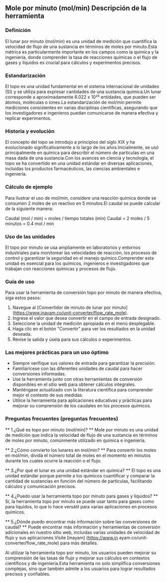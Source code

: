 ## Mole por minuto (mol/min) Descripción de la herramienta

### Definición
El lunar por minuto (mol/min) es una unidad de medición que cuantifica la velocidad de flujo de una sustancia en términos de moles por minuto.Esta métrica es particularmente importante en los campos como la química y la ingeniería, donde comprender la tasa de reacciones químicas o el flujo de gases y líquidos es crucial para cálculos y experimentos precisos.

### Estandarización
El topo es una unidad fundamental en el sistema internacional de unidades (SI) y se utiliza para expresar cantidades de una sustancia química.Un lunar corresponde a aproximadamente 6.022 x 10²³ entidades, que pueden ser átomos, moléculas o iones.La estandarización de mol/min permite mediciones consistentes en varias disciplinas científicas, asegurando que los investigadores e ingenieros puedan comunicarse de manera efectiva y replicar experimentos.

### Historia y evolución
El concepto del topo se introdujo a principios del siglo XIX y ha evolucionado significativamente a lo largo de los años.Inicialmente, se usó principalmente en química para describir el número de partículas en una masa dada de una sustancia.Con los avances en ciencia y tecnología, el topo se ha convertido en una unidad estándar en diversas aplicaciones, incluidas los productos farmacéuticos, las ciencias ambientales e ingeniería.

### Cálculo de ejemplo
Para ilustrar el uso de mol/min, considere una reacción química donde se consumen 2 moles de un reactivo en 5 minutos.El caudal se puede calcular de la siguiente manera:

Caudal (mol / min) = moles / tiempo totales (min)
Caudal = 2 moles / 5 minutos = 0.4 mol / min

### Uso de las unidades
El topo por minuto se usa ampliamente en laboratorios y entornos industriales para monitorear las velocidades de reacción, los procesos de control y garantizar la seguridad en el manejo químico.Comprender esta unidad es esencial para los químicos, ingenieros e investigadores que trabajan con reacciones químicas y procesos de flujo.

### Guía de uso
Para usar la herramienta de conversión topo por minuto de manera efectiva, siga estos pasos:

1. Navegue al [Convertidor de minuto de lunar por minuto] (https://www.inayam.co/unit-converter/flow_rate_mole).
2. Ingrese el valor que desea convertir en el campo de entrada designado.
3. Seleccione la unidad de medición apropiada en el menú desplegable.
4. Haga clic en el botón "Convertir" para ver los resultados en la unidad deseada.
5. Revise la salida y úsela para sus cálculos o experimentos.

### Las mejores prácticas para un uso óptimo
- Siempre verifique sus valores de entrada para garantizar la precisión.
- Familiarícese con las diferentes unidades de caudal para hacer conversiones informadas.
- Use la herramienta junto con otras herramientas de conversión disponibles en el sitio web para obtener cálculos integrales.
- Manténgase actualizado con la literatura científica para comprender mejor el contexto de sus medidas.
- Utilice la herramienta para aplicaciones educativas y prácticas para mejorar su comprensión de los caudales en los procesos químicos.

### Preguntas frecuentes (preguntas frecuentes)

** 1.¿Qué es topo por minuto (mol/min)? **
Mole por minuto es una unidad de medición que indica la velocidad de flujo de una sustancia en términos de moles por minuto, comúnmente utilizado en química e ingeniería.

** 2.¿Cómo convierto los lunares en mol/min? **
Para convertir los moles en mol/min, divida el número total de moles en el momento en minutos durante los cuales ocurre la reacción o el flujo.

** 3.¿Por qué el lunar es una unidad estándar en química? **
El topo es una unidad estándar porque permite a los químicos cuantificar y comparar la cantidad de sustancias en función del número de partículas, facilitando cálculos y comunicación precisos.

** 4.¿Puedo usar la herramienta topo por minuto para gases y líquidos? **
Sí, la herramienta topo por minuto se puede usar tanto para gases como para líquidos, lo que lo hace versátil para varias aplicaciones en procesos químicos.

** 5.¿Dónde puedo encontrar más información sobre las conversiones de caudal? **
Puede encontrar más información y herramientas de conversión adicionales en nuestro sitio web, incluidas varias unidades de velocidad de flujo y sus aplicaciones.Visite [inayam] (https://www.in ayam.co/unit-converter/flow_rate_mole) para más detalles.

Al utilizar la herramienta topo por minuto, los usuarios pueden mejorar su comprensión de las tasas de flujo y mejorar sus cálculos en contextos científicos y de ingeniería.Esta herramienta no solo simplifica conversiones complejas, sino que también admite a los usuarios para lograr resultados precisos y confiables.